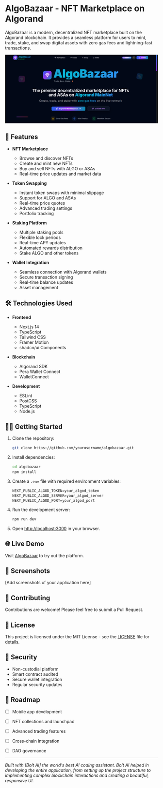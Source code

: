 # AlgoBazaar - NFT Marketplace on Algorand

AlgoBazaar is a modern, decentralized NFT marketplace built on the Algorand blockchain. It provides a seamless platform for users to mint, trade, stake, and swap digital assets with zero gas fees and lightning-fast transactions.

![AlgoBazaar](https://github.com/Sravan466/AlgoBazaar/blob/main/ScreenShots/Screenshot%202025-06-30%20175710.png)

## 🚀 Features

- **NFT Marketplace**
  - Browse and discover NFTs
  - Create and mint new NFTs
  - Buy and sell NFTs with ALGO or ASAs
  - Real-time price updates and market data

- **Token Swapping**
  - Instant token swaps with minimal slippage
  - Support for ALGO and ASAs
  - Real-time price quotes
  - Advanced trading settings
  - Portfolio tracking

- **Staking Platform**
  - Multiple staking pools
  - Flexible lock periods
  - Real-time APY updates
  - Automated rewards distribution
  - Stake ALGO and other tokens

- **Wallet Integration**
  - Seamless connection with Algorand wallets
  - Secure transaction signing
  - Real-time balance updates
  - Asset management

## 🛠️ Technologies Used

- **Frontend**
  - Next.js 14
  - TypeScript
  - Tailwind CSS
  - Framer Motion
  - shadcn/ui Components

- **Blockchain**
  - Algorand SDK
  - Pera Wallet Connect
  - WalletConnect

- **Development**
  - ESLint
  - PostCSS
  - TypeScript
  - Node.js

## 🏃‍♂️ Getting Started

1. Clone the repository:
   ```bash
   git clone https://github.com/yourusername/algobazaar.git
   ```

2. Install dependencies:
   ```bash
   cd algobazaar
   npm install
   ```

3. Create a `.env` file with required environment variables:
   ```env
   NEXT_PUBLIC_ALGOD_TOKEN=your_algod_token
   NEXT_PUBLIC_ALGOD_SERVER=your_algod_server
   NEXT_PUBLIC_ALGOD_PORT=your_algod_port
   ```

4. Run the development server:
   ```bash
   npm run dev
   ```

5. Open [http://localhost:3000](http://localhost:3000) in your browser.

## 🌐 Live Demo

Visit [AlgoBazaar](https://your-demo-url.com) to try out the platform.

## 📱 Screenshots

[Add screenshots of your application here]

## 🤝 Contributing

Contributions are welcome! Please feel free to submit a Pull Request.

## 📄 License

This project is licensed under the MIT License - see the [LICENSE](LICENSE) file for details.

## 🔐 Security

- Non-custodial platform
- Smart contract audited
- Secure wallet integration
- Regular security updates

## 🎯 Roadmap

- [ ] Mobile app development
- [ ] NFT collections and launchpad
- [ ] Advanced trading features
- [ ] Cross-chain integration
- [ ] DAO governance


---

*Built with [Bolt AI] the world's best AI coding assistant. Bolt AI helped in developing the entire application, from setting up the project structure to implementing complex blockchain interactions and creating a beautiful, responsive UI.*
